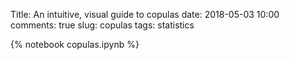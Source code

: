 Title: An intuitive, visual guide to copulas
date: 2018-05-03 10:00
comments: true
slug: copulas
tags: statistics

{% notebook copulas.ipynb %}
